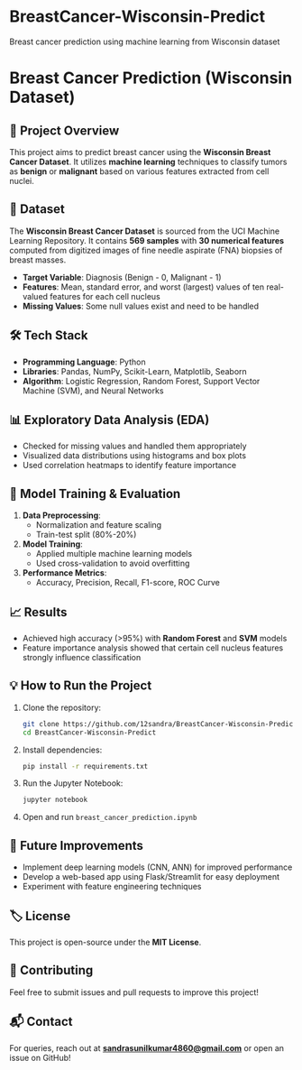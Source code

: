# BreastCancer-Wisconsin-Predict
Breast cancer prediction using machine learning from Wisconsin dataset
# Breast Cancer Prediction (Wisconsin Dataset)

## 📌 Project Overview
This project aims to predict breast cancer using the **Wisconsin Breast Cancer Dataset**. It utilizes **machine learning** techniques to classify tumors as **benign** or **malignant** based on various features extracted from cell nuclei.

## 📂 Dataset
The **Wisconsin Breast Cancer Dataset** is sourced from the UCI Machine Learning Repository. It contains **569 samples** with **30 numerical features** computed from digitized images of fine needle aspirate (FNA) biopsies of breast masses.

- **Target Variable**: Diagnosis (Benign - 0, Malignant - 1)
- **Features**: Mean, standard error, and worst (largest) values of ten real-valued features for each cell nucleus
- **Missing Values**: Some null values exist and need to be handled

## 🛠️ Tech Stack
- **Programming Language**: Python
- **Libraries**: Pandas, NumPy, Scikit-Learn, Matplotlib, Seaborn
- **Algorithm**: Logistic Regression, Random Forest, Support Vector Machine (SVM), and Neural Networks

## 📊 Exploratory Data Analysis (EDA)
- Checked for missing values and handled them appropriately
- Visualized data distributions using histograms and box plots
- Used correlation heatmaps to identify feature importance

## 🚀 Model Training & Evaluation
1. **Data Preprocessing**:
   - Normalization and feature scaling
   - Train-test split (80%-20%)
2. **Model Training**:
   - Applied multiple machine learning models
   - Used cross-validation to avoid overfitting
3. **Performance Metrics**:
   - Accuracy, Precision, Recall, F1-score, ROC Curve

## 📈 Results
- Achieved high accuracy (>95%) with **Random Forest** and **SVM** models
- Feature importance analysis showed that certain cell nucleus features strongly influence classification

## 💡 How to Run the Project
1. Clone the repository:
   ```bash
   git clone https://github.com/12sandra/BreastCancer-Wisconsin-Predict.git
   cd BreastCancer-Wisconsin-Predict
   ```
2. Install dependencies:
   ```bash
   pip install -r requirements.txt
   ```
3. Run the Jupyter Notebook:
   ```bash
   jupyter notebook
   ```
4. Open and run `breast_cancer_prediction.ipynb`

## 📜 Future Improvements
- Implement deep learning models (CNN, ANN) for improved performance
- Develop a web-based app using Flask/Streamlit for easy deployment
- Experiment with feature engineering techniques

## 🏷️ License
This project is open-source under the **MIT License**.

## 🤝 Contributing
Feel free to submit issues and pull requests to improve this project!

## 📬 Contact
For queries, reach out at **sandrasunilkumar4860@gmail.com** or open an issue on GitHub!

